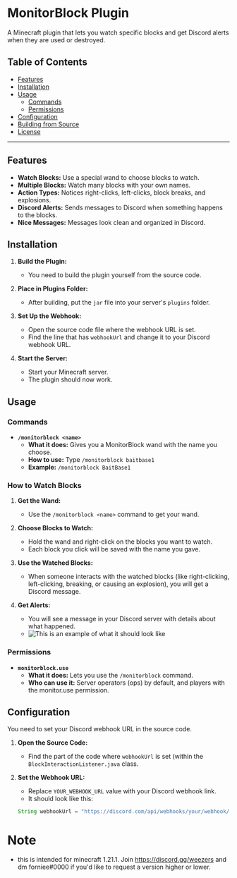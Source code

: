 # MonitorBlock Plugin

A Minecraft plugin that lets you watch specific blocks and get Discord alerts when they are used or destroyed.

## Table of Contents

- [Features](#features)
- [Installation](#installation)
- [Usage](#usage)
  - [Commands](#commands)
  - [Permissions](#permissions)
- [Configuration](#configuration)
- [Building from Source](#building-from-source)
- [License](#license)

---

## Features

- **Watch Blocks:** Use a special wand to choose blocks to watch.
- **Multiple Blocks:** Watch many blocks with your own names.
- **Action Types:** Notices right-clicks, left-clicks, block breaks, and explosions.
- **Discord Alerts:** Sends messages to Discord when something happens to the blocks.
- **Nice Messages:** Messages look clean and organized in Discord.

## Installation

1. **Build the Plugin:**
   - You need to build the plugin yourself from the source code.

2. **Place in Plugins Folder:**
   - After building, put the `jar` file into your server's `plugins` folder.

3. **Set Up the Webhook:**
   - Open the source code file where the webhook URL is set.
   - Find the line that has `webhookUrl` and change it to your Discord webhook URL.

4. **Start the Server:**
   - Start your Minecraft server.
   - The plugin should now work.

## Usage

### Commands

- **`/monitorblock <name>`**
  - **What it does:** Gives you a MonitorBlock wand with the name you choose.
  - **How to use:** Type `/monitorblock baitbase1`
  - **Example:** `/monitorblock BaitBase1`

### How to Watch Blocks

1. **Get the Wand:**
   - Use the `/monitorblock <name>` command to get your wand.

2. **Choose Blocks to Watch:**
   - Hold the wand and right-click on the blocks you want to watch.
   - Each block you click will be saved with the name you gave.

3. **Use the Watched Blocks:**
   - When someone interacts with the watched blocks (like right-clicking, left-clicking, breaking, or causing an explosion), you will get a Discord message.

4. **Get Alerts:**
   - You will see a message in your Discord server with details about what happened. 
   - ![This is an example of what it should look like](https://github.com/user-attachments/assets/96c971bd-0382-40ad-811b-921f75e40ce1)


### Permissions

- **`monitorblock.use`**
  - **What it does:** Lets you use the `/monitorblock` command.
  - **Who can use it:** Server operators (ops) by default, and players with the monitor.use permission.

## Configuration

You need to set your Discord webhook URL in the source code.

1. **Open the Source Code:**
   - Find the part of the code where `webhookUrl` is set (within the `BlockInteractionListener.java` class.

2. **Set the Webhook URL:**
   - Replace `YOUR_WEBHOOK_URL` value with your Discord webhook link.
   - It should look like this:

   ```java
   String webhookUrl = "https://discord.com/api/webhooks/your/webhook/url";

# Note
- this is intended for minecraft 1.21.1. Join https://discord.gg/weezers and dm forniee#0000 if you'd like to request a version higher or lower.
